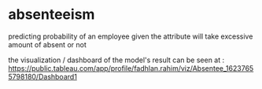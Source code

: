 # absenteeism
predicting probability of an employee given the attribute will take excessive amount of absent or not

the visualization / dashboard of the model's result can be seen at :
https://public.tableau.com/app/profile/fadhlan.rahim/viz/Absentee_16237655798180/Dashboard1
